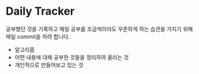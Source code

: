 # Daily Tracker

공부했던 것을 기록하고 매일 공부를 조금씩이라도 꾸준하게 하는 습관을 가지기 위해 매일 commit을 하려 합니다.

 - 알고리즘
 - 어떤 내용에 대해 공부한 것들을 정리하여 올리는 것
 - 개인적으로 만들어보고 있는 것
